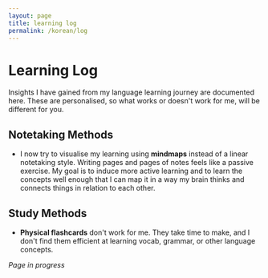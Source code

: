 ```yaml
---
layout: page
title: learning log
permalink: /korean/log
---
```


<h1>Learning Log</h1>

Insights I have gained from my language learning journey are documented here. These are personalised, so what works or doesn't work for me, will be different for you.

<h2>Notetaking Methods</h2>

<ul>
<li>I now try to visualise my learning using <b>mindmaps</b> instead of a linear notetaking style. Writing pages and pages of notes feels like a passive exercise. My goal is to induce more active learning and to learn the concepts well enough that I can map it in a way my brain thinks and connects things in relation to each other.</li>
</ul>

<h2>Study Methods</h2>

<ul>
<li><b>Physical flashcards</b> don't work for me. They take time to make, and I don't find them efficient at learning vocab, grammar, or other language concepts.</li>
</ul>

<i>Page in progress</i>

<style>
  .wrapper {
    max-width: 58em;
  }
</style>